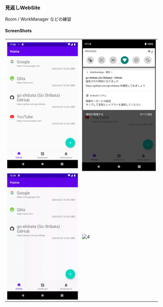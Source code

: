 ### 見返しWebSite

Room / WorkManager などの練習

#### ScreenShots
|   |   |
|---|---|
| ![1](https://raw.githubusercontent.com/go-shibata/web-stock/image/images/Screenshot_1585469178.png) | ![2](https://raw.githubusercontent.com/go-shibata/web-stock/image/images/Screenshot_1585469705.png) |
| ![3](https://raw.githubusercontent.com/go-shibata/web-stock/image/images/untitled.gif) | ![4](https://raw.githubusercontent.com/go-shibata/web-stock/image/images/untitled2.gif) |
